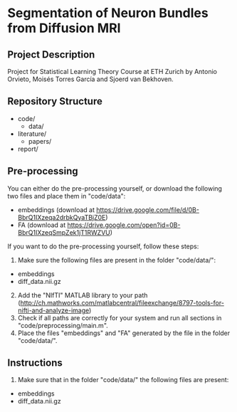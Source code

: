 # Segmentation of Neuron Bundles from Diffusion MRI

## Project Description
Project for Statistical Learning Theory Course at ETH Zurich by Antonio Orvieto, Moisés Torres García and Sjoerd van Bekhoven.

## Repository Structure
* code/
  * data/ 
* literature/
  * papers/
* report/

## Pre-processing
You can either do the pre-processing yourself, or download the following two files and place them in "code/data":
* embeddings (download at https://drive.google.com/file/d/0B-BbrQ1IXzeqa2drbkQyaTBjZ0E)
* FA (download at https://drive.google.com/open?id=0B-BbrQ1IXzeqSmpZek1jT1RWZVU)

If you want to do the pre-processing yourself, follow these steps:

1. Make sure the following files are present in the folder "code/data/":
  * embeddings
  * diff_data.nii.gz
2. Add the "NIfTI" MATLAB library to your path (http://ch.mathworks.com/matlabcentral/fileexchange/8797-tools-for-nifti-and-analyze-image)
3. Check if all paths are correctly for your system and run all sections in "code/preprocessing/main.m".
4. Place the files "embeddings" and "FA" generated by the file in the folder "code/data/".

## Instructions
1. Make sure that in the folder "code/data/" the following files are present:
  * embeddings
  * diff_data.nii.gz
